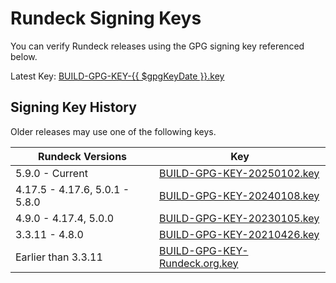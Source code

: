 # Rundeck Signing Keys

You can verify Rundeck releases using the GPG signing key referenced below.

Latest Key: <a href="https://docs.rundeck.com/keys/BUILD-GPG-KEY-{{ $gpgKeyDate }}.key">BUILD-GPG-KEY-{{ $gpgKeyDate }}.key</a>

## Signing Key History

Older releases may use one of the following keys.

| Rundeck Versions | Key               |
|------------------|-------------------|
| 5.9.0 - Current | [BUILD-GPG-KEY-20250102.key](https://docs.rundeck.com/keys/BUILD-GPG-KEY-20250102.key)
| 4.17.5 - 4.17.6, 5.0.1 - 5.8.0 | [BUILD-GPG-KEY-20240108.key](https://docs.rundeck.com/keys/BUILD-GPG-KEY-20240108.key)
| 4.9.0 - 4.17.4, 5.0.0   | [BUILD-GPG-KEY-20230105.key](https://docs.rundeck.com/keys/BUILD-GPG-KEY-20230105.key)
| 3.3.11 - 4.8.0   | [BUILD-GPG-KEY-20210426.key](https://docs.rundeck.com/keys/BUILD-GPG-KEY-20210426.key)
| Earlier than 3.3.11 | [BUILD-GPG-KEY-Rundeck.org.key](https://docs.rundeck.com/keys/BUILD-GPG-KEY-Rundeck.org.key)
